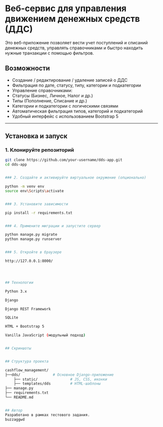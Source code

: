 #  Веб-сервис для управления движением денежных средств (ДДС)

Это веб-приложение позволяет вести учет поступлений и списаний денежных средств, управлять справочниками и быстро находить нужные транзакции с помощью фильтров.

## Возможности

-  Создание / редактирование / удаление записей о ДДС
-  Фильтрация по дате, статусу, типу, категории и подкатегории
-  Управление справочниками:
  - Статусы (Бизнес, Личное, Налог и др.)
  - Типы (Пополнение, Списание и др.)
  - Категории и подкатегории с логическими связями
-  Автоматическая фильтрация типов, категорий и подкатегорий
-  Удобный интерфейс с использованием Bootstrap 5

---

##  Установка и запуск

### 1. Клонируйте репозиторий

```bash
git clone https://github.com/your-username/dds-app.git
cd dds-app


### 2. Создайте и активируйте виртуальное окружение (опционально)

python -m venv env
source env\Scripts\activate


### 3. Установите зависимости

pip install -r requirements.txt


### 4. Примените миграции и запустите сервер

python manage.py migrate
python manage.py runserver


### 5. Откройте в браузере

http://127.0.0.1:8000/




## Технологии

Python 3.x

Django

Django REST Framework

SQLite

HTML + Bootstrap 5

Vanilla JavaScript (модульный подход)


## Скриншоты


## Структура проекта

cashflow_management/
├──dds/               # Основное Django-приложение
    ├── static/               # JS, CSS, иконки
    ├── templates/dds         # HTML-шаблоны
├── manage.py
├── requirements.txt
└── README.md


## Автор
Разработано в рамках тестового задания.
buzzaggwd